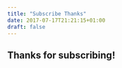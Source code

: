 ```yaml
---
title: "Subscribe Thanks"
date: 2017-07-17T21:21:15+01:00
draft: false
---
```


## Thanks for subscribing!
